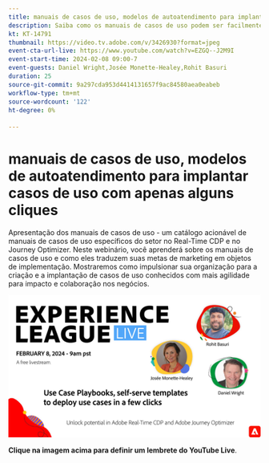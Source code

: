 ```yaml
---
title: manuais de casos de uso, modelos de autoatendimento para implantar casos de uso com apenas alguns cliques
description: Saiba como os manuais de casos de uso podem ser facilmente implantados e explorar o potencial no Adobe Real-Time CDP e no Adobe Journey Optimizer.
kt: KT-14791
thumbnail: https://video.tv.adobe.com/v/3426930?format=jpeg
event-cta-url-live: https://www.youtube.com/watch?v=EZGQ--J2M9I
event-start-time: 2024-02-08 09:00-7
event-guests: Daniel Wright,Josée Monette-Healey,Rohit Basuri
duration: 25
source-git-commit: 9a297cda953d4414131657f9ac84580aea0eabeb
workflow-type: tm+mt
source-wordcount: '122'
ht-degree: 0%

---
```


# manuais de casos de uso, modelos de autoatendimento para implantar casos de uso com apenas alguns cliques

Apresentação dos manuais de casos de uso - um catálogo acionável de manuais de casos de uso específicos do setor no Real-Time CDP e no Journey Optimizer. Neste webinário, você aprenderá sobre os manuais de casos de uso e como eles traduzem suas metas de marketing em objetos de implementação. Mostraremos como impulsionar sua organização para a criação e a implantação de casos de uso conhecidos com mais agilidade para impacto e colaboração nos negócios.

[![ExL LIVE 08 de fevereiro de 2024](assets/WebBanner-Feb08-2024.jpg)](https://www.youtube.com/watch?v=EZGQ--J2M9I)

**Clique na imagem acima para definir um lembrete do YouTube Live**.

